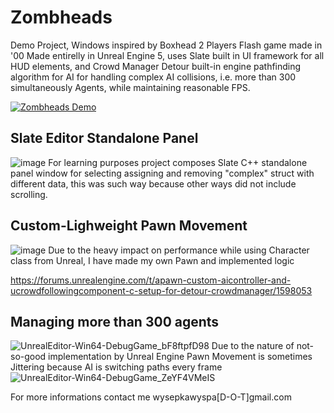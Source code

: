 # Zombheads
Demo Project, Windows inspired by Boxhead 2 Players Flash game made in '00
Made entirelly in Unreal Engine 5, uses Slate built in UI framework for all HUD elements,
and Crowd Manager Detour built-in engine pathfinding algorithm for AI for handling complex AI collisions,
i.e. more than 300 simultaneously Agents, while maintaining reasonable FPS.

[![Zombheads Demo](https://img.youtube.com/vi/qUiEi5Xrt18/0.jpg)](https://www.youtube.com/watch?v=qUiEi5Xrt18)

## Slate Editor Standalone Panel
![image](https://github.com/user-attachments/assets/088ebb0e-56bd-4dbf-aafe-56dcdccdc7ae)
For learning purposes project composes Slate C++ standalone panel window for selecting
assigning and removing "complex" struct with different data, this was such way because
other ways did not include scrolling.

## Custom-Lighweight Pawn Movement
![image](https://github.com/user-attachments/assets/ba675981-ed1f-48f3-a2d3-dff38e8133ed)
Due to the heavy impact on performance while using Character class from Unreal, I have made
my own Pawn and implemented logic

https://forums.unrealengine.com/t/apawn-custom-aicontroller-and-ucrowdfollowingcomponent-c-setup-for-detour-crowdmanager/1598053

## Managing more than 300 agents
![UnrealEditor-Win64-DebugGame_bF8ftpfD98](https://github.com/user-attachments/assets/e6d6b8ed-d39c-4204-a982-ef0342023656)
Due to the nature of not-so-good implementation by Unreal Engine Pawn Movement is sometimes Jittering
because AI is switching paths every frame
![UnrealEditor-Win64-DebugGame_ZeYF4VMeIS](https://github.com/user-attachments/assets/fc46ec81-54c6-408b-b2c6-c2f555d8bd70)

For more informations contact me wysepkawyspa[D-O-T]gmail.com
